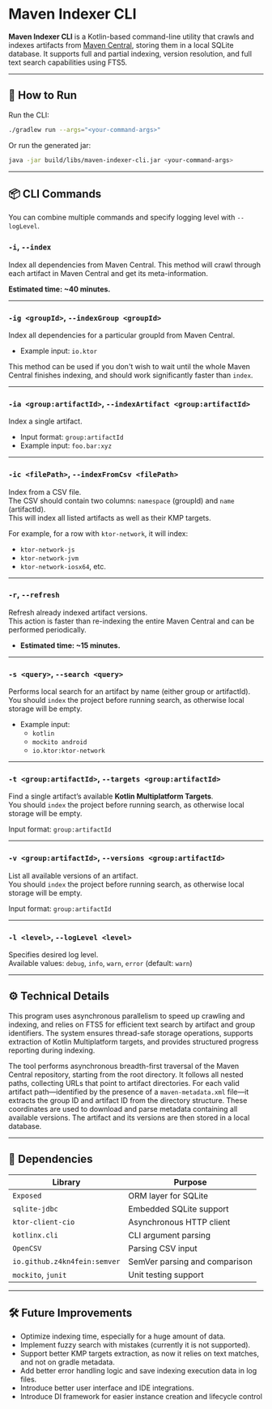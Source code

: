 # Maven Indexer CLI

**Maven Indexer CLI** is a Kotlin-based command-line utility that crawls and indexes artifacts
from [Maven Central](https://repo1.maven.org/maven2/), storing them in a local SQLite database. It supports full and
partial indexing, version resolution, and full text search capabilities using FTS5.

---

## 🚀 How to Run

Run the CLI:

```bash
./gradlew run --args="<your-command-args>"
```

Or run the generated jar:

```bash
java -jar build/libs/maven-indexer-cli.jar <your-command-args>
```

---

## 📦 CLI Commands

You can combine multiple commands and specify logging level with `--logLevel`.

### `-i`, `--index`

Index all dependencies from Maven Central.
This method will crawl through each artifact in Maven Central and get its meta-information.

**Estimated time: ~40 minutes.**

---

### `-ig <groupId>`, `--indexGroup <groupId>`

Index all dependencies for a particular groupId from Maven Central.

* Example input: `io.ktor`

This method can be used if you don't wish to wait until the whole Maven Central finishes indexing, and should work
significantly faster than `index`.

---

### `-ia <group:artifactId>`, `--indexArtifact <group:artifactId>`

Index a single artifact.

* Input format: `group:artifactId`
* Example input: `foo.bar:xyz`

---

### `-ic <filePath>`, `--indexFromCsv <filePath>`

Index from a CSV file.  
The CSV should contain two columns: `namespace` (groupId) and `name` (artifactId).  
This will index all listed artifacts as well as their KMP targets.

For example, for a row with `ktor-network`, it will index:

- `ktor-network-js`
- `ktor-network-jvm`
- `ktor-network-iosx64`, etc.

---

### `-r`, `--refresh`

Refresh already indexed artifact versions.  
This action is faster than re-indexing the entire Maven Central and can be performed periodically.

* **Estimated time: ~15 minutes.**

---

### `-s <query>`, `--search <query>`

Performs local search for an artifact by name (either group or artifactId).
You should `index` the project before running search, as otherwise local storage will be empty.

* Example input:
    * `kotlin`
    * `mockito android`
    * `io.ktor:ktor-network`

---

### `-t <group:artifactId>`, `--targets <group:artifactId>`

Find a single artifact’s available **Kotlin Multiplatform Targets**.  
You should `index` the project before running search, as otherwise local storage will be empty.

Input format: `group:artifactId`

---

### `-v <group:artifactId>`, `--versions <group:artifactId>`

List all available versions of an artifact.  
You should `index` the project before running search, as otherwise local storage will be empty.

Input format: `group:artifactId`

---

### `-l <level>`, `--logLevel <level>`

Specifies desired log level.  
Available values: `debug`, `info`, `warn`, `error` (default: `warn`)

---

## ⚙️ Technical Details

This program uses asynchronous parallelism to speed up crawling and indexing, and relies on FTS5 for efficient text
search by artifact and group identifiers.
The system ensures thread-safe storage operations, supports extraction of
Kotlin Multiplatform targets, and provides structured progress reporting during indexing.

The tool performs asynchronous breadth-first traversal of the Maven Central repository, starting from the root
directory. It follows all nested paths, collecting URLs that point to artifact directories. For each valid artifact
path—identified by the presence of a `maven-metadata.xml` file—it extracts the group ID and artifact ID from the
directory structure. These coordinates are used to download and parse metadata containing all available versions. The
artifact and its versions are then stored in a local database.

---

## 🧰 Dependencies

| Library                      | Purpose                       |
|------------------------------|-------------------------------|
| `Exposed`                    | ORM layer for SQLite          |
| `sqlite-jdbc`                | Embedded SQLite support       |
| `ktor-client-cio`            | Asynchronous HTTP client      |
| `kotlinx.cli`                | CLI argument parsing          |
| `OpenCSV`                    | Parsing CSV input             |
| `io.github.z4kn4fein:semver` | SemVer parsing and comparison |
| `mockito`, `junit`           | Unit testing support          |

---

## 🛠️ Future Improvements

- Optimize indexing time, especially for a huge amount of data.
- Implement fuzzy search with mistakes (currently it is not supported).
- Support better KMP targets extraction, as now it relies on text matches, and not on gradle metadata.
- Add better error handling logic and save indexing execution data in log files.
- Introduce better user interface and IDE integrations.
- Introduce DI framework for easier instance creation and lifecycle control
